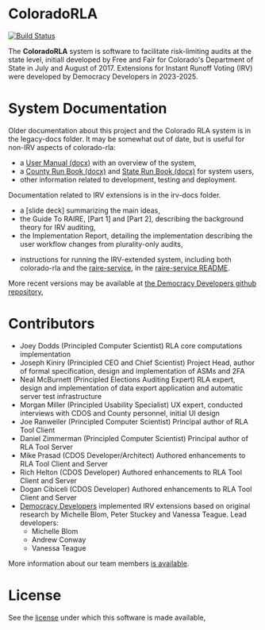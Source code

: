 ColoradoRLA
===========

[![Build Status](https://travis-ci.org/FreeAndFair/ColoradoRLA.svg?branch=master)](https://travis-ci.org/FreeAndFair/ColoradoRLA)

The **ColoradoRLA** system is software to facilitate risk-limiting
audits at the state level, initiall developed by Free and Fair for Colorado's Department of
State in July and August of 2017. Extensions for Instant Runoff Voting (IRV) were developed
by Democracy Developers in 2023-2025.

System Documentation
====================

Older documentation about this project and the Colorado RLA system is in the legacy-docs folder. It may be somewhat out of date, but is useful for non-IRV aspects of colorado-rla:
* a [User Manual (docx)](legacy-docs/user_manual.docx)
  with an overview of the system,
* a [County Run Book (docx)](legacy-docs/county_runbook.docx) and
  [State Run Book (docx)](legacy-docs/sos_runbook.docx) for system users,
* other information related to development, testing and deployment.

Documentation related to IRV extensions is in the irv-docs folder. 
  - a [slide deck] summarizing the main ideas,
  - the Guide To RAIRE, [Part 1] and [Part 2], describing the background theory for IRV auditing,
  - the Implementation Report, detailing the implementation describing the user workflow
    changes from plurality-only audits,
* instructions for running the IRV-extended system, including both colorado-rla and the [raire-service](https://github.com/DemocracyDevelopers/raire-service),
  in the [raire-service README](https://github.com/DemocracyDevelopers/raire-service/blob/main/README.md).

More recent versions may be available at [the Democracy Developers github repository](https://github.com/DemocracyDevelopers/Colorado-irv-rla-educational-materials),

Contributors
============

* Joey Dodds (Principled Computer Scientist) RLA core computations
  implementation
* Joseph Kiniry (Principled CEO and Chief Scientist) Project Head,
  author of formal specification, design and implementation of ASMs
  and 2FA
* Neal McBurnett (Principled Elections Auditing Expert) RLA expert,
  design and implementation of data export application
  and automatic server test infrastructure
* Morgan Miller (Principled Usability Specialist) UX expert, conducted
  interviews with CDOS and County personnel, initial UI design
* Joe Ranweiler (Principled Computer Scientist) Principal author of
  RLA Tool Client
* Daniel Zimmerman (Principled Computer Scientist) Principal author of
  RLA Tool Server
* Mike Prasad (CDOS Developer/Architect) Authored enhancements to RLA Tool Client and Server
* Rich Helton (CDOS Developer) Authored enhancements to RLA Tool Client and Server
* Dogan Cibiceli (CDOS Developer) Authored enhancements to RLA Tool Client and Server
* [Democracy Developers](https://www.democracydevelopers.org.au/) implemented IRV extensions based on original research by Michelle Blom, Peter Stuckey and Vanessa Teague. Lead developers:
  - Michelle Blom
  - Andrew Conway
  - Vanessa Teague

More information about our team members [is available](docs/70_team.md).

License
=======

See the [license](LICENSE.md) under which this software is made available,
